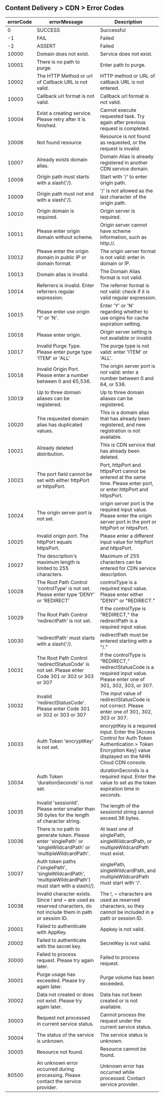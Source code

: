 ## Content Delivery > CDN > Error Codes

| errorCode | errorMessage | Description |
| --- | --- | --- |
| 0 | SUCCESS | Successful |
| -1 | FAIL | Failed |
| -2 | ASSERT | Failed |
| 10000 | Domain does not exist. | Service does not exist. |
| 10001 | There is no path to purge. | Enter path to purge. |
| 10002 | The HTTP Method or url of Callback URL is not valid. | HTTP method or URL of callback URL is not entered. |
| 10003 | Callback url format is not valid. | Callback url format is not valid. |
| 10004 | Exist a creating service. Please retry after it is finished. | Cannot execute requested task. Try again after previous request is completed. |
| 10006 | Not found resource | Resource is not found as requested, or the request is invalid. |
| 10007 | Already exists domain alias. | Domain Alias is already registered in another CDN service domain. |
| 10008 | Origin path must starts with a slash('/). | Start with '/' to enter origin path. |
| 10009 | Origin path must not end with a slash('/). | '/' is not allowed as the last character of the origin path. |
| 10010 | Origin domain is required. | Origin server is required. |
| 10011 | Please enter origin domain without scheme. | Origin server cannot have scheme information, such as http://. |
| 10012 | Please enter the origin domain in public IP or domain format. | The origin server format is not valid: enter in domain or IP. |
| 10013 | Domain alias is invalid. | The Domain Alias format is not valid. |
| 10014 | Referrers is invalid. Enter referrers regular expression. | The referrer format is not valid: check if it is valid regular expression. |
| 10015 | Please enter use origin 'Y' or 'N'. | Enter 'Y' or 'N'  regarding whether to use origins for cache expiration setting. |
| 10016 | Please enter origin. | Origin server setting is not available or invalid. |
| 10017 | Invalid Purge Type. Please enter purge type 'ITEM' or 'ALL' | The purge type is not valid: enter 'ITEM' or 'ALL'. |
| 10018 | Invalid Origin Port. Please enter a number between 0 and 65,536. | The origin server port is not valid: enter a number between 0 and 64, or 536. |
| 10019 | Up to three domain aliases can be registered. | Up to three domain aliases can be registered. |
| 10020 | The requested domain alias has duplicated values. | This is a domain alias that has already been registered, and new registration is not available. |
| 10021 | Already deleted distribution. | This is CDN service that has already been deleted. |
| 10023 | The port field cannot be set with either httpPort or httpsPort. | Port, httpPort and httpsPort cannot be entered at the same time. Please enter port, or enter httpPort and httpsPort.  |
| 10024 | The origin server port is not set. | origin server port is the required input value. Please enter the origin server port in the port or httpPort or httpsPort. |
| 10025 | Invalid origin port. The httpPort equals httpsPort. | Please enter a different input value for httpPort and httpsPort. |
| 10027 | The description's maximum length is limited to 255 characters. | Maximum of 255 characters can be entered for CDN service description. |
| 10028 | The Root Path Control 'controlType' is not set. Please enter type 'DENY' or 'REDIRECT' | controlType is a required input value. Please enter either "DENY" or "REDIRECT." |
| 10029 | The Root Path Control 'redirectPath' is not set. | If the controlType is "REDIRECT," the redirectPath is a required input value. |
| 10030 | 'redirectPath' must starts with a slash('/). | redirectPath must be entered starting with a "/." |
| 10031 | The Root Path Control 'redirectStatusCode' is not set. Please enter Code 301 or 302 or 303 or 307 | If the controlType is "REDIRECT," redirectStatusCode is a required input value. Please enter one of 301, 302, 303, or 307. |
| 10032 | Invalid 'redirectStatusCode'. Please enter Code 301 or 302 or 303 or 307 | The input value of redirectStatusCode is not correct. Please enter one of 301, 302, 303 or 307.  |
| 10033 | Auth Token 'encryptKey' is not set. | encryptKey is a required input. Enter the [Access Control for Auth Token Authentication > Token Encryption Key] value displayed on the NHN Cloud CDN console. |
| 10034 | Auth Token 'durationSeconds' is not set. | durationSeconds is a required input. Enter the value to set as the token expiration time in seconds. |
| 10035 | Invalid 'sessionId'. Please enter smaller than 36 bytes for the length of character string. | The length of the sessionId string cannot exceed 36 bytes. |
| 10036 | There is no path to generate token. Please enter 'singlePath' or 'singleWildcardPath' or 'multipleWildcardPath'. | At least one of singlePath, singleWildcardPath, or multipleWildcardPath must exist. |
| 10037 | Auth token paths ('singlePath', 'singleWildcardPath', 'multipleWildcardPath') must start with a slash(/). | singlePath, singleWildcardPath, and multipleWildcardPath must start with '/'. |
| 10038 | Invalid character exists. Since ! and ~ are used as reserved characters, do not include them in path or session ID. | The !, ~ characters are used as reserved characters, so they cannot be included in a path or session ID. |
| 20001 | Failed to authenticate with AppKey. | Appkey is not valid. |
| 20002 | Failed to authenticate with the secret key. | SecretKey is not valid. |
| 30000 | Failed to process request. Please try again later. | Failed to process request. |
| 30001 | Purge usage has exceeded. Please try again later. | Purge volume has been exceeded. |
| 30002 | Data not created or does not exist. Please try again later. | Data has not been created or is not available. |
| 30003 | Request not processed in current service status. | Cannot process the request under the current service status. |
| 30004 | The status of the service is unknown. | The service status is unknown. |
| 30005 | Resource not found. | Resource cannot be found. |
| 80500 | An unknown error occurred during processing. Please contact the service provider. | Unknown error has occurred while processed. Contact service provider. |

